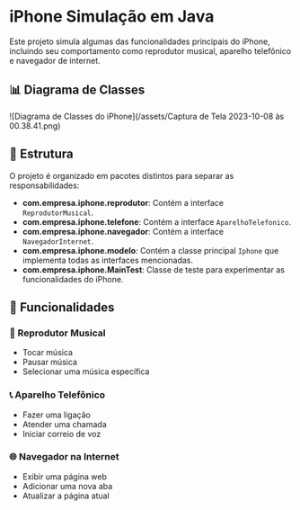 # iPhone Simulação em Java

Este projeto simula algumas das funcionalidades principais do iPhone, incluindo seu comportamento como reprodutor musical, aparelho telefônico e navegador de internet.

## 📊 Diagrama de Classes

![Diagrama de Classes do iPhone](/assets/Captura de Tela 2023-10-08 às 00.38.41.png)

## 📂 Estrutura

O projeto é organizado em pacotes distintos para separar as responsabilidades:

- **com.empresa.iphone.reprodutor**: Contém a interface `ReprodutorMusical`.
- **com.empresa.iphone.telefone**: Contém a interface `AparelhoTelefonico`.
- **com.empresa.iphone.navegador**: Contém a interface `NavegadorInternet`.
- **com.empresa.iphone.modelo**: Contém a classe principal `Iphone` que implementa todas as interfaces mencionadas.
- **com.empresa.iphone.MainTest**: Classe de teste para experimentar as funcionalidades do iPhone.

## 🚀 Funcionalidades

### 🎵 Reprodutor Musical
- Tocar música
- Pausar música
- Selecionar uma música específica

### 📞 Aparelho Telefônico
- Fazer uma ligação
- Atender uma chamada
- Iniciar correio de voz

### 🌐 Navegador na Internet
- Exibir uma página web
- Adicionar uma nova aba
- Atualizar a página atual

